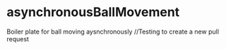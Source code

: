# asynchronousBallMovement
Boiler plate for ball moving aysnchronously
//Testing to create a new pull request
